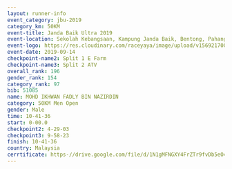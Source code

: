 ```yaml
---
layout: runner-info 
event_category: jbu-2019 
category_km: 50KM 
event-title: Janda Baik Ultra 2019
event-location: Sekolah Kebangsaan, Kampung Janda Baik, Bentong, Pahang, Malaysia 
event-logo: https://res.cloudinary.com/raceyaya/image/upload/v1569217009/logo/janda-baik_vch1pc.jpg 
event-date: 2019-09-14 
checkpoint-name2: Split 1 E Farm 
checkpoint-name3: Split 2 ATV 
overall_rank: 196
gender_rank: 154
category_rank: 97
bib: 51085
name: MOHD IKHWAN FADLY BIN NAZIRDIN
category: 50KM Men Open
gender: Male
time: 10-41-36
start: 0-00.0
checkpoint2: 4-29-03
checkpoint3: 9-58-23
finish: 10-41-36
country: Malaysia
cerrtificate: https-//drive.google.com/file/d/1N1gMFNGXY4FrZTr9fvDb5eO4qBx6kVK8/view?usp=sharing
---
```

